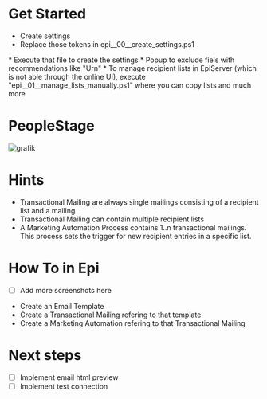 

# Get Started

* Create settings
* Replace those tokens in epi__00__create_settings.ps1
<mandantid>
<apiuser>
* Execute that file to create the settings
* Popup to exclude fiels with recommendations like "Urn"
* To manage recipient lists in EpiServer (which is not able through the online UI), execute "epi__01__manage_lists_manually.ps1" where you can copy lists and much more

# PeopleStage
![grafik](https://user-images.githubusercontent.com/14135678/73559886-d9795700-444d-11ea-8b42-2f2d26a09799.png)


# Hints

* Transactional Mailing are always single mailings consisting of a recipient list and a mailing
* Transactional Mailing can contain multiple recipient lists
* A Marketing Automation Process contains 1..n transactional mailings. This process sets the trigger for new recipient entries in a specific list.

# How To in Epi

* [ ] Add more screenshots here
* Create an Email Template
* Create a Transactional Mailing refering to that template
* Create a Marketing Automation refering to that Transactional Mailing

# Next steps

* [ ] Implement email html preview
* [ ] Implement test connection